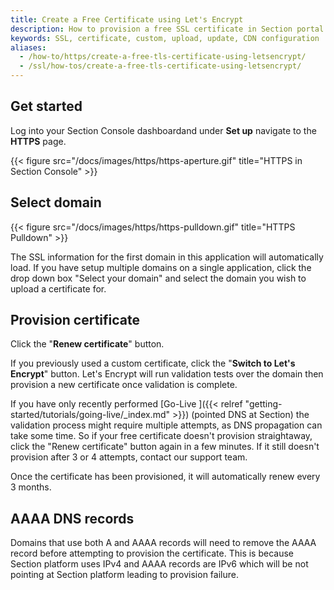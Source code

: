 ```yaml
---
title: Create a Free Certificate using Let's Encrypt
description: How to provision a free SSL certificate in Section portal.
keywords: SSL, certificate, custom, upload, update, CDN configuration
aliases:
  - /how-to/https/create-a-free-tls-certificate-using-letsencrypt/
  - /ssl/how-tos/create-a-free-tls-certificate-using-letsencrypt/
---
```


## Get started

Log into your Section Console dashboardand under **Set up** navigate to the **HTTPS** page.

{{< figure src="/docs/images/https/https-aperture.gif" title="HTTPS in Section Console" >}}


## Select domain

{{< figure src="/docs/images/https/https-pulldown.gif" title="HTTPS Pulldown" >}}

The SSL information for the first domain in this application will automatically load. If you have setup multiple domains on a single application, click the drop down box "Select your domain" and select the domain you wish to upload a certificate for. 

## Provision certificate

Click the "**Renew certificate**" button. 

If you previously used a custom certificate, click the "**Switch to Let's Encrypt**" button.
Let's Encrypt will run validation tests over the domain then provision a new certificate once validation is complete.

If you have only recently performed [Go-Live ]({{< relref "getting-started/tutorials/going-live/_index.md" >}}) (pointed DNS at Section) the validation process might require multiple attempts, as DNS propagation can take some time. So if your free certificate doesn't provision straightaway, click the "Renew certificate" button again in a few minutes. If it still doesn't provision after 3 or 4 attempts, contact our support team. 

Once the certificate has been provisioned, it will automatically renew every 3 months.

## AAAA DNS records 
Domains that use both A and AAAA records will need to remove the AAAA record before attempting to provision the certificate. 
This is because Section platform uses IPv4 and AAAA records are IPv6 which will be not pointing at Section platform leading to provision failure.